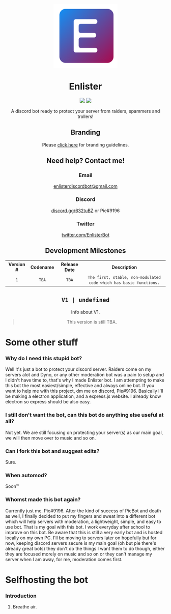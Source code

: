 <p align="center"><img width="200px" src="branding/svg/enlister_fill.svg"></p>

<h1 align="center">Enlister</h1>
<p align="center"><img src="https://img.shields.io/github/issues/PieBotDevs/enlister.svg"> <img src="https://img.shields.io/github/forks/PieBotDevs/enlister.svg"></p>

<p align="center">A discord bot ready to protect your server from raiders, spammers and trollers!</p>

<h2 align="center">Branding</h2>
<p align="center">Please <a href="https://github.com/PieBotDevs/enlister/blob/master/branding/README.md" title="Click here for branding guidelines!">click here</a> for branding guidelines.</p>

<h2 align="center">Need help? Contact me!</h2>
<h3 align="center">Email</h3>
<p align="center"><a href="mailto:enlisterdiscordbot@gmail.com" title="Email me!">enlisterdiscordbot@gmail.com</a>
<h3 align="center">Discord</h3>
<p align="center"><a href="https://discord.gg/632tuBZ" title="Join the Discord Server.">discord.gg/632tuBZ</a> or Pie#9196</p>
<h3 align="center">Twitter</h3>
<p align="center"><a href="https://twitter.com/EnlisterBot" title="Tweet at me!">twitter.com/EnlisterBot</a></p>
<h2 align="center">Development Milestones</h2>
<table align="center">
  <tr align="center">
    <th align="center">Version #</th>
    <th align="center">Codename</th>
    <th align="center">Release Date</th>
    <th align="center">Description</th>
  </tr>
  <tr align="center">
    <td align="center"><code>1</code></td>
    <td align="center"><code>TBA</code></td>
    <td align="center"><code>TBA</code></td>
    <td align="center"><code>The first, stable, non-modulated code which has basic functions.</code></td>
  </tr>
</table>

<h2 align="center"><code>V1 | undefined</code></h2>
<p align="center">Info about V1.</p>
<blockquote align="center">This version is still TBA.</blockquote>

# Some other stuff
### Why do I need this stupid bot?
Well it's just a bot to protect your discord server. Raiders come on my servers alot and Dyno, or any other moderation bot was a pain to setup and I didn't have time to, that's why I made Enlister bot. I am attempting to make this bot the most easiest/simple, effective and always online bot. If you want to help me with this project, dm me on discord, Pie#9196. Basically I'll be making a electron application, and a express.js website. I already know electron so express should be also easy.
### I still don't want the bot, can this bot do anything else useful at all?
Not yet. We are still focusing on protecting your server(s) as our main goal, we will then move over to music and so on.
### Can I fork this bot and suggest edits?
Sure.
### When automod?
Soon™
### Whomst made this bot again?
Currently just me. Pie#9196. After the kind of success of PieBot and death as well, I finally decided to put my fingers and sweat into a different bot which will help servers with moderation, a lightweight, simple, and easy to use bot. That is my goal with this bot. I work everyday after school to improve on this bot. Be aware that this is still a very early bot and is hosted locally on my own PC. I'll be moving to servers later on hopefully but for now, keeping discord servers secure is my main goal (oh but pie there's already great bots) they don't do the things I want them to do though, either they are focused morely on music and so on or they can't manage my server when I am away, for me, moderation comes first.
# Selfhosting the bot
### Introduction
1. Breathe air.
